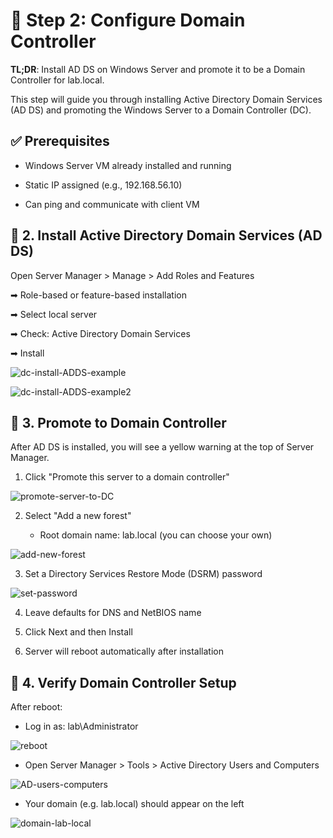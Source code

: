 # 🧩 Step 2: Configure Domain Controller

**TL;DR**: Install AD DS on Windows Server and promote it to be a Domain Controller for lab.local.

This step will guide you through installing Active Directory Domain Services (AD DS) and promoting the Windows Server to a Domain Controller (DC).

## ✅ Prerequisites
- Windows Server VM already installed and running

- Static IP assigned (e.g., 192.168.56.10)

- Can ping and communicate with client VM

## 🧱 2. Install Active Directory Domain Services (AD DS)

Open Server Manager > Manage > Add Roles and Features

  ➡ Role-based or feature-based installation
  
  ➡ Select local server
  
  ➡ Check: Active Directory Domain Services
  
  ➡ Install

  ![dc-install-ADDS-example](https://raw.githubusercontent.com/ProJensen/active-directory-lab/refs/heads/main/screenshot/dc-install-ADDS-example.png)

  ![dc-install-ADDS-example2](https://raw.githubusercontent.com/ProJensen/active-directory-lab/refs/heads/main/screenshot/dc-install-ADDS-example-2.png)
  
## 🧭 3. Promote to Domain Controller

After AD DS is installed, you will see a yellow warning at the top of Server Manager.

1. Click "Promote this server to a domain controller"

![promote-server-to-DC](https://raw.githubusercontent.com/ProJensen/active-directory-lab/refs/heads/main/screenshot/promote-server-to-DC.png)

2. Select "Add a new forest"

    - Root domain name: lab.local (you can choose your own)
  
![add-new-forest](https://raw.githubusercontent.com/ProJensen/active-directory-lab/refs/heads/main/screenshot/add-new-forest.png)

3. Set a Directory Services Restore Mode (DSRM) password

![set-password](https://raw.githubusercontent.com/ProJensen/active-directory-lab/refs/heads/main/screenshot/set-password.png)

4. Leave defaults for DNS and NetBIOS name

5. Click Next and then Install

6. Server will reboot automatically after installation

## 🧪 4. Verify Domain Controller Setup

After reboot:

- Log in as: lab\Administrator

![reboot](https://raw.githubusercontent.com/ProJensen/active-directory-lab/refs/heads/main/screenshot/reboot.png)

- Open Server Manager > Tools > Active Directory Users and Computers

![AD-users-computers](https://raw.githubusercontent.com/ProJensen/active-directory-lab/refs/heads/main/screenshot/AD-users-computers.png)

- Your domain (e.g. lab.local) should appear on the left

![domain-lab-local](https://raw.githubusercontent.com/ProJensen/active-directory-lab/refs/heads/main/screenshot/domain-lab-local.png)





